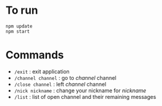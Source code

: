 # To run
    npm update
    npm start
# Commands

- `/exit` : exit application
- `/channel channel` : go to *channel* channel
- `/close channel` : left *channel* channel
- `/nick nickname` : change your nickname for *nickname*
- `/list` : list of open channel and their remaining messages
